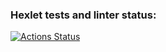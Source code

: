 ### Hexlet tests and linter status:
[![Actions Status](https://github.com/MuhammadEvloev/qa-engineer-project-84/actions/workflows/hexlet-check.yml/badge.svg)](https://github.com/MuhammadEvloev/qa-engineer-project-84/actions)